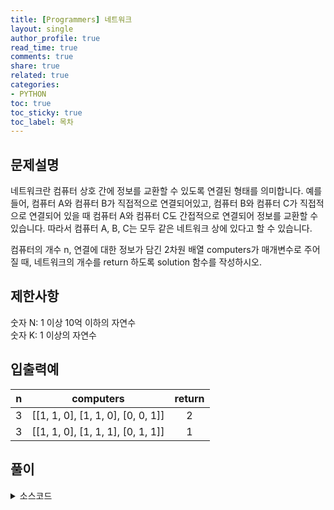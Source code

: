 ```yaml
---
title: [Programmers] 네트워크
layout: single
author_profile: true
read_time: true
comments: true
share: true
related: true
categories:
- PYTHON
toc: true
toc_sticky: true
toc_label: 목차
---
```


## 문제설명
네트워크란 컴퓨터 상호 간에 정보를 교환할 수 있도록 연결된 형태를 의미합니다. 예를 들어, 컴퓨터 A와 컴퓨터 B가 직접적으로 연결되어있고, 컴퓨터 B와 컴퓨터 C가 직접적으로 연결되어 있을 때 컴퓨터 A와 컴퓨터 C도 간접적으로 연결되어 정보를 교환할 수 있습니다. 따라서 컴퓨터 A, B, C는 모두 같은 네트워크 상에 있다고 할 수 있습니다.

컴퓨터의 개수 n, 연결에 대한 정보가 담긴 2차원 배열 computers가 매개변수로 주어질 때, 네트워크의 개수를 return 하도록 solution 함수를 작성하시오.
## 제한사항
숫자 N: 1 이상 10억 이하의 자연수<br>
숫자 K: 1 이상의 자연수

## 입출력예

|n|computers|return|
|:-------------------------:|:-------------------------------:|:-----------------------------:|
|3|[[1, 1, 0], [1, 1, 0], [0, 0, 1]]|2|
|3|[[1, 1, 0], [1, 1, 1], [0, 1, 1]]|1|


## 풀이

<details>
<summary>소스코드</summary>
<div markdown="1">

```python
def solution(n, computers):
    answer = 0 # 네트워크 개수를 저장할 변수
    bfs = []    # 탐색을 위한 큐
    visited = [0]*n     # 방문한 노드를 체크해둘 리스트
    
    while 0 in visited: # visited 리스트의 모든 값에 방문 표시가 되어있을 때까지 반복
        x = visited.index(0) # 첫 노드(인덱스)  
        bfs.append(x)   # 큐에 첫 노드(인덱스) 추가
        visited[x] = 1 # 노드 방문 표시
        
        while bfs:  # 큐가 값이 존재하면 반복문 수행
            node = bfs.pop(0)   # 큐의 앞에서부터 노드(인덱스) 꺼내기
            visited[node] = 1   # 노드 방문 표시
            for i in range(n): # 꺼낸 노드의 인접 노드를 방문하기 위한 반복문 수행
                if visited[i] == 0 and computers[node][i] == 1: # 인접 노드이고, 방문된 적이 없는 경우
                    bfs.append(i) # 큐에 추가
                    visited[i] = 1 # 방문했음을 표시
        answer += 1 # 한 네트워크의 탐색을 마치면 개수 추가
    return answer
```
</div>
</details>

